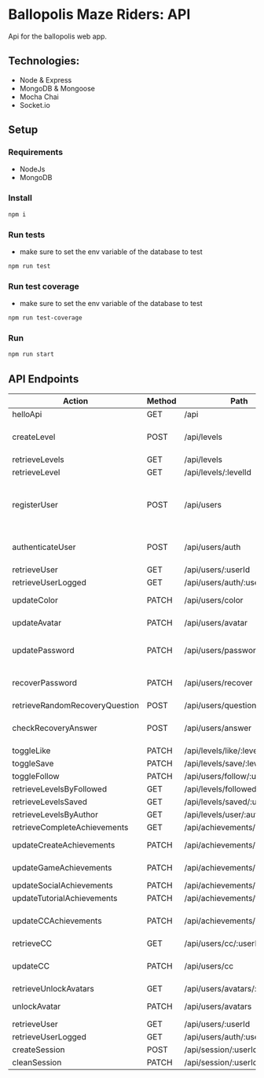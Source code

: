 # Ballopolis Maze Riders: API
Api for the ballopolis web app.

## Technologies:

- Node & Express
- MongoDB & Mongoose
- Mocha Chai
- Socket.io

## Setup

### Requirements

- NodeJs
- MongoDB

### Install
```sh
npm i
```

### Run tests
- make sure to set the env variable of the database to test

```sh
npm run test
```

### Run test coverage
- make sure to set the env variable of the database to test

```sh
npm run test-coverage
```

### Run
```sh
npm run start
```
## API Endpoints

| Action                      | Method | Path                  | Body Example               | Status   |
|-----------------------------|--------|-----------------------|----------------------------|----------|
| helloApi              | GET    | /api                  |                          | 200      |
| createLevel           | POST   | /api/levels           | { "name": "...", "layout": "...", "hp": "...", "author": "..." } | 201      |
| retrieveLevels        | GET    | /api/levels           |                          | 200      |
| retrieveLevel         | GET    | /api/levels/:levelId  |                          | 200      |
| registerUser          | POST   | /api/users            | { "username": "...", "password": "...", "color": "...", "recoveryQuestions": [] } | 201 |
| authenticateUser      | POST   | /api/users/auth       | { "username": "...", "password": "..." } | 200 or 401 |
| retrieveUser          | GET    | /api/users/:userId    |                          | 200      |
| retrieveUserLogged    | GET    | /api/users/auth/:userId |                        | 200      |
| updateColor           | PATCH  | /api/users/color      | { "userId": "...", "color": "..." } | 201      |
| updateAvatar          | PATCH  | /api/users/avatar     | { "userId": "...", "avatar": "..." } | 201      |
| updatePassword        | PATCH  | /api/users/password   | { "userId": "...", "newPassword": "...", "oldPassword": "..." } | 201      |
| recoverPassword       | PATCH  | /api/users/recover    | { "username": "...", "newPassword": "..." } | 201      |
| retrieveRandomRecoveryQuestion  | POST | /api/users/question | { "username": "..." }     |        |
| checkRecoveryAnswer   | POST   | /api/users/answer     | { "username": "...", "questionId": "...", "answer": "..." } |   |
| toggleLike            | PATCH  | /api/levels/like/:levelId |                    |        |
| toggleSave            | PATCH  | /api/levels/save/:levelId |                    | 201      |
| toggleFollow          | PATCH  | /api/users/follow/:userId |                    | 201      |
| retrieveLevelsByFollowed  | GET | /api/levels/followed/:userId |                | 200      |
| retrieveLevelsSaved   | GET    | /api/levels/saved/:userId |                     | 200      |
| retrieveLevelsByAuthor  | GET  | /api/levels/user/:authorId |                   | 200      |
| retrieveCompleteAchievements  | GET | /api/achievements/:userId |              | 200      |
| updateCreateAchievements  | PATCH | /api/achievements/create | { "userId": "...", "createData": {...} } | 201 |
| updateGameAchievements  | PATCH | /api/achievements/game | { "userId": "...", "gameData": {...} } | 201 |
| updateSocialAchievements  | PATCH | /api/achievements/social |                  | 201      |
| updateTutorialAchievements  | PATCH | /api/achievements/tutorial |                | 201      |
| updateCCAchievements  | PATCH | /api/achievements/cc   | { "userId": "...", "cc": "...", "operator": "..." } | 201 |
| retrieveCC            | GET    | /api/users/cc/:userId |                          | 200      |
| updateCC              | PATCH  | /api/users/cc         | { "userId": "...", "cc": "...", "operator": "..." } | 201 |
| retrieveUnlockAvatars  | GET   | /api/users/avatars/:userId |                  | 200      |
| unlockAvatar          | PATCH  | /api/users/avatars    | { "userId": "...", "avatar": "..." } | 201      |
| retrieveUser          | GET    | /api/users/:userId    |                          | 200      |
| retrieveUserLogged    | GET    | /api/users/auth/:userId |                        | 200      |
| createSession   | POST    | /api/session/:userId/:socketId |                        | 201      |
| cleanSession   | PATCH    | /api/session/:userId |                        | 201      |
